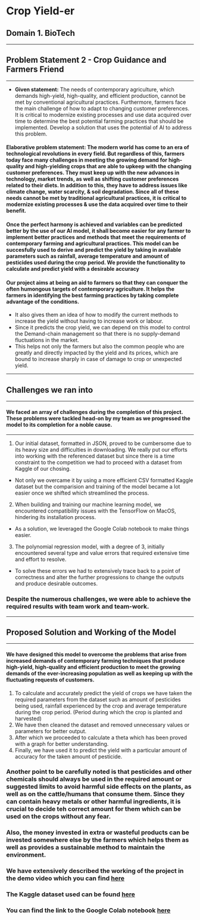 # Crop Yield-er
## Domain 1. BioTech
---
## Problem Statement 2 - Crop Guidance and Farmers Friend
---

* __Given statement:__ The needs of contemporary agriculture, which demands high-yield, high-quality, and efficient production, cannot be met by conventional agricultural practices. Furthermore, farmers face the main challenge of how to adapt to changing customer preferences. It is critical to modernize existing processes and use data acquired over time to determine the best potential farming practices that should be implemented. Develop a solution that uses the potential of AI to address this problem.

#### Elaborative problem statement: The modern world has come to an era of technological revolutions in every field. But regardless of this, farmers today face many challenges in meeting the growing demand for high-quality and high-yielding crops that are able to upkeep with the changing customer preferences. They must keep up with the new advances in technology, market trends, as well as shifting customer preferences related to their diets. In addition to this, they have to address issues like climate change, water scarcity, & soil degradation. Since all of these needs cannot be met by traditional agricultural practices, it is critical to modernize existing processes & use the data acquired over time to their benefit.

#### Once the perfect harmony is achieved and variables can be predicted better by the use of our AI model, it shall become easier for any farmer to implement better practices and methods that meet the requirements of contemporary farming and agricultural practices. This model can be succesfully used to derive and predict the yield by taking in available parameters such as rainfall, average temperature and amount of pesticides used during the crop period. We provide the functionality to calculate and predict yield with a desirable accuracy

#### Our project aims at being an aid to farmers so that they can conquer the often humongous targets of contemporary agriculture. It helps the farmers in identifying the best farming practices by taking complete advantage of the conditions.

* It also gives them an idea of how to modify the current methods to increase the yield without having to increase work or labour.
* Since it predicts the crop yield, we can depend on this model to control the Demand-chain management so that there is no supply-demand fluctuations in the market.
* This helps not only the farmers but also the common people who are greatly and directly impacted by the yield and its prices, which are bound to increase sharply in case of damage to crop or unexpected yield.

---
## Challenges we ran into
---
#### We faced an array of challenges during the completion of this project. These problems were tackled head-on by my team as we progressed the model to its completion for a noble cause.
***
1. Our initial dataset, formatted in JSON, proved to be cumbersome due to its heavy size and difficulties in downloading. We really put our efforts into working with the referenced dataset but since there is a time constraint to the competition we had to proceed with a dataset from Kaggle of our chosing.
* Not only we overcame it by using a more efficient CSV formatted Kaggle dataset but the comparision and training of the model became a lot easier once we shifted which streamlined the process.
2. When building and training our machine learning model, we encountered compatibility issues with the TensorFlow on MacOS, hindering its installation process.
* As a solution, we leveraged the Google Colab notebook to make things easier.
3. The polynomial regression model, with a degree of 3, initially encountered several type and value errors that required extensive time and effort to resolve.
* To solve these errors we had to extensively trace back to a point of correctness and alter the further progressions to change the outputs and produce desirable outcomes.

### Despite the numerous challenges, we were able to achieve the required results with team work and team-work.
---
## Proposed Solution and Working of the Model
---
#### We have designed this model to overcome the problems that arise from increased demands of contemporary farming techniques that produce high-yield, high-quality and efficient production to meet the growing demands of the ever-increasing population as well as keeping up with the fluctuating requests of customers.
1. To calculate and accurately predict the yield of crops we have taken the required parameters from the dataset such as amount of pesticides being used, rainfall experienced by the crop and average temperature during the crop period. (Period during which the crop is planted and harvested)
2. We have then cleaned the dataset and removed unnecessary values or parameters for better output.
3. After which we proceeded to calculate a theta which has been proved with a graph for better understanding.
4. Finally, we have used it to predict the yield with a particular amount of accuracy for the taken amount of pesticide.

### Another point to be carefully noted is that pesticides and other chemicals should always be used in the required amount or suggested limits to avoid harmful side effects on the plants, as well as on the cattle/humans that consume them. Since they can contain heavy metals or other harmful ingredients, it is crucial to decide teh correct amount for them which can be used on the crops without any fear.
### Also, the money invested in extra or wasteful products can be invested somewhere else by the farmers which helps them as well as provides a sustainable method to maintain the environment.

### We have extensively described the working of the project in the demo video which you can find [here](https://www.loom.com/share/7d582f2a945447b18b901c8d77de732b)

### The Kaggle dataset used can be found [here](https://www.kaggle.com/datasets/patelris/crop-yield-prediction-dataset?select=yield_df.csv)

### You can find the link to the Google Colab notebook [here](https://colab.research.google.com/drive/10CjnkWlm-XBOgraOhhvlQRWG__rlZLZV#scrollTo=BOIcb_I4amkZ)
